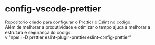 ﻿# config-vscode-prettier

Repositorio criado para configurar o Prettier e Eslint no codigo. <br/>
Além de melhorar a produtividade e otimizar o tempo ajuda a melhorar a estrutura e segurança do codigo. <br/> v
"npm i -D prettier eslint-plugin-prettier eslint-config-prettier"
